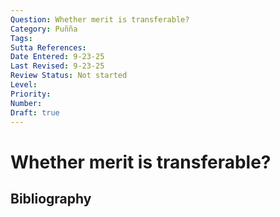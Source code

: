 ```yaml
---
Question: Whether merit is transferable?
Category: Puñña
Tags: 
Sutta References: 
Date Entered: 9-23-25
Last Revised: 9-23-25
Review Status: Not started
Level: 
Priority: 
Number: 
Draft: true
---
```


# Whether merit is transferable?

## Bibliography

<!-- 

Notes:



-->